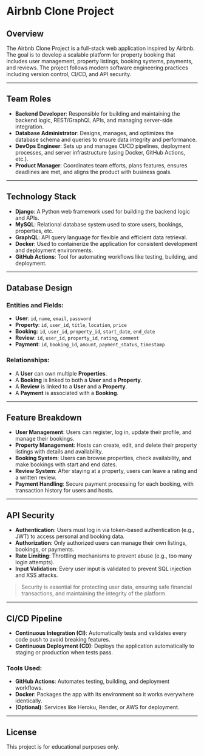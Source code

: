 
# Airbnb Clone Project

## Overview

The Airbnb Clone Project is a full-stack web application inspired by Airbnb. The goal is to develop a scalable platform for property booking that includes user management, property listings, booking systems, payments, and reviews. The project follows modern software engineering practices including version control, CI/CD, and API security.

---

## Team Roles

- **Backend Developer**: Responsible for building and maintaining the backend logic, REST/GraphQL APIs, and managing server-side integration.
- **Database Administrator**: Designs, manages, and optimizes the database schema and queries to ensure data integrity and performance.
- **DevOps Engineer**: Sets up and manages CI/CD pipelines, deployment processes, and server infrastructure (using Docker, GitHub Actions, etc.).
- **Product Manager**: Coordinates team efforts, plans features, ensures deadlines are met, and aligns the product with business goals.

---

## Technology Stack

- **Django**: A Python web framework used for building the backend logic and APIs.
- **MySQL**: Relational database system used to store users, bookings, properties, etc.
- **GraphQL**: API query language for flexible and efficient data retrieval.
- **Docker**: Used to containerize the application for consistent development and deployment environments.
- **GitHub Actions**: Tool for automating workflows like testing, building, and deployment.

---

## Database Design

### Entities and Fields:

- **User**: `id`, `name`, `email`, `password`
- **Property**: `id`, `user_id`, `title`, `location`, `price`
- **Booking**: `id`, `user_id`, `property_id`, `start_date`, `end_date`
- **Review**: `id`, `user_id`, `property_id`, `rating`, `comment`
- **Payment**: `id`, `booking_id`, `amount`, `payment_status`, `timestamp`

### Relationships:

- A **User** can own multiple **Properties**.
- A **Booking** is linked to both a **User** and a **Property**.
- A **Review** is linked to a **User** and a **Property**.
- A **Payment** is associated with a **Booking**.

---

## Feature Breakdown

- **User Management**: Users can register, log in, update their profile, and manage their bookings.
- **Property Management**: Hosts can create, edit, and delete their property listings with details and availability.
- **Booking System**: Users can browse properties, check availability, and make bookings with start and end dates.
- **Review System**: After staying at a property, users can leave a rating and a written review.
- **Payment Handling**: Secure payment processing for each booking, with transaction history for users and hosts.

---

## API Security

- **Authentication**: Users must log in via token-based authentication (e.g., JWT) to access personal and booking data.
- **Authorization**: Only authorized users can manage their own listings, bookings, or payments.
- **Rate Limiting**: Throttling mechanisms to prevent abuse (e.g., too many login attempts).
- **Input Validation**: Every user input is validated to prevent SQL injection and XSS attacks.

> Security is essential for protecting user data, ensuring safe financial transactions, and maintaining the integrity of the platform.

---

## CI/CD Pipeline

- **Continuous Integration (CI)**: Automatically tests and validates every code push to avoid breaking features.
- **Continuous Deployment (CD)**: Deploys the application automatically to staging or production when tests pass.

### Tools Used:

- **GitHub Actions**: Automates testing, building, and deployment workflows.
- **Docker**: Packages the app with its environment so it works everywhere identically.
- **(Optional)**: Services like Heroku, Render, or AWS for deployment.

---

## License

This project is for educational purposes only.


